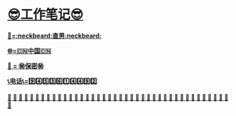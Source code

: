 # __[:sunglasses:工作笔记:sunglasses:](https://github.com/benniao1996/1996)__
[__:restroom:=:neckbeard:直男:neckbeard:__](https://github.com/benniao1996/1996)

[__:globe_with_meridians:=:cn:中国:cn:__](https://github.com/benniao1996/1996)

[__:couple_with_heart: = :secret:保密:secret:__](https://github.com/benniao1996/1996)

[__:telephone_receiver:电话:telephone_receiver:=:nine::four::five::three::six::one::four::four::nine::two:__](https://github.com/benniao1996/1996)

[__:shit: :shit: :shit: :shit: :shit: :shit: :shit: :shit: :shit: :shit: :shit: :shit: :shit: :shit: :shit: :shit: :shit: :shit: :shit: :shit: :shit: :shit: :shit: :shit: :shit: :shit: :shit: :shit: :shit: :shit: :shit: :shit: :shit: :shit: :shit: :shit: :shit: :shit: :shit: :shit: :shit:__](https://github.com/benniao1996/1996)
